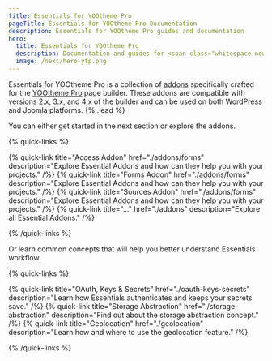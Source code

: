 ```yaml
---
title: Essentials for YOOtheme Pro
pageTitle: Essentials for YOOtheme Pro Documentation
description: Essentials for YOOtheme Pro guides and documentation
hero:
  title: Essentials for YOOtheme Pro
  description: Documentation and guides for <span class="whitespace-nowrap">YOOtheme Pro</span> Essentials
  image: /next/hero-ytp.png
---
```


Essentials for YOOtheme Pro is a collection of [addons](addons) specifically crafted for the [YOOtheme Pro](https://yootheme.com/page-builder) page builder. These addons are compatible with versions 2.x, 3.x, and 4.x of the builder and can be used on both WordPress and Joomla platforms. {% .lead %}

You can either get started in the next section or explore the addons.

{% quick-links %}

{% quick-link title="Access Addon" href="./addons/forms" description="Explore Essential Addons and how can they help you with your projects." /%}
{% quick-link title="Forms Addon" href="./addons/forms" description="Explore Essential Addons and how can they help you with your projects." /%}
{% quick-link title="Sources Addon" href="./addons/forms" description="Explore Essential Addons and how can they help you with your projects." /%}
{% quick-link title="..." href="./addons" description="Explore all Essential Addons." /%}

{% /quick-links %}

Or learn common concepts that will help you better understand Essentials workflow.

{% quick-links %}

{% quick-link title="OAuth, Keys & Secrets" href="./oauth-keys-secrets" description="Learn how Essentials authenticates and keeps your secrets save." /%}
{% quick-link title="Storage Abstraction" href="./storage-abstraction" description="Find out about the storage abstraction concept." /%}
{% quick-link title="Geolocation" href="./geolocation" description="Learn how and where to use the geolocation feature." /%}

{% /quick-links %}
